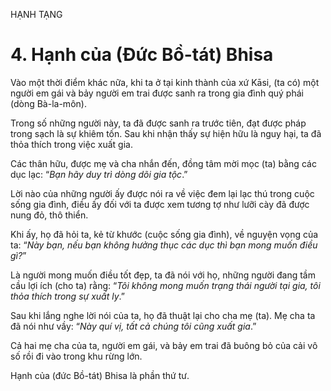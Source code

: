 HẠNH TẠNG

# 4. Hạnh của (Đức Bồ-tát) Bhisa

Vào một thời điểm khác nữa, khi ta ở tại kinh thành của xứ Kāsi, (ta có) một người em gái và bảy người em trai được sanh ra trong gia đình quý phái (dòng Bà-la-môn).

Trong số những người này, ta đã được sanh ra trước tiên, đạt được pháp trong sạch là sự khiêm tốn. Sau khi nhận thấy sự hiện hữu là nguy hại, ta đã thỏa thích trong việc xuất gia.

Các thân hữu, được mẹ và cha nhắn đến, đồng tâm mời mọc (ta) bằng các dục lạc: “_Bạn hãy duy trì dòng dõi gia tộc_.”

Lời nào của những người ấy được nói ra về việc đem lại lạc thú trong cuộc sống gia đình, điều ấy đối với ta được xem tương tợ như lưỡi cày đã được nung đỏ, thô thiển.

Khi ấy, họ đã hỏi ta, kẻ từ khước (cuộc sống gia đình), về nguyện vọng của ta: “_Này bạn, nếu bạn không hưởng thục các dục thì bạn mong muốn điều gì?_”

Là người mong muốn điều tốt đẹp, ta đã nói với họ, những người đang tầm cầu lợi ích (cho ta) rằng: “_Tôi không mong muốn trạng thái người tại gia, tôi thỏa thích trong sự xuất ly_.”

Sau khi lắng nghe lời nói của ta, họ đã thuật lại cho cha mẹ (ta). Mẹ cha ta đã nói như vầy: “_Này quí vị, tất cả chúng tôi cũng xuất gia_.”

Cả hai mẹ cha của ta, người em gái, và bảy em trai đã buông bỏ của cải vô số rồi đi vào trong khu rừng lớn.

Hạnh của (đức Bồ-tát) Bhisa là phần thứ tư.
